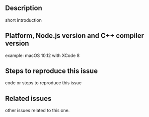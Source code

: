 ## Description

short introduction

## Platform, Node.js version and C++ compiler version

example: macOS 10.12 with XCode 8

## Steps to reproduce this issue

code or steps to reproduce this issue

## Related issues

other issues related to this one.
